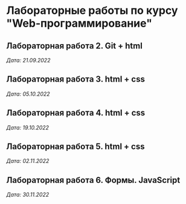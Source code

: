 # Лабораторные работы по курсу "Web-программирование"

## Лабораторная работа 2. Git + html

*Дата: 21.09.2022*

## Лабораторная работа 3. html + css

*Дата: 05.10.2022*

## Лабораторная работа 4. html + css

*Дата: 19.10.2022*

## Лабораторная работа 5. html + css

*Дата: 02.11.2022*

## Лабораторная работа 6. Формы. JavaScript

*Дата: 30.11.2022*



